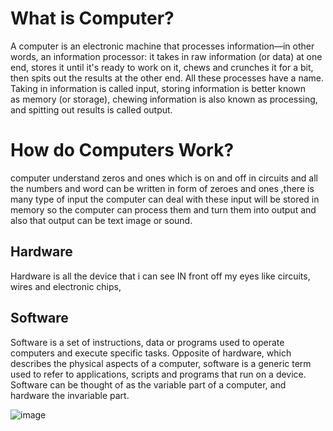# What is Computer?

A computer is an electronic machine that processes information—in other words, an information processor: it takes in raw information (or data) at one end, stores it until it's ready to work on it, chews and crunches it for a bit, then spits out the results at the other end. All these processes have a name. Taking in information is called input, storing information is better known as memory (or storage), chewing information is also known as processing, and spitting out results is called output.
# How do Computers Work?

computer understand zeros and ones which is on and off in circuits and all the numbers and word can be written in form of zeroes and ones ,there is many type of input the computer can deal with these input will be stored in memory so the computer can process them and turn them into output and also that output can be text image or sound.

## Hardware
Hardware is all the device that i can see IN front off my eyes like circuits, wires and electronic chips, 

## Software
Software is a set of instructions, data or programs used to operate computers and execute specific tasks. Opposite of hardware, which describes the physical aspects of a computer, software is a generic term used to refer to applications, scripts and programs that run on a device. Software can be thought of as the variable part of a computer, and hardware the invariable part.

![image](https://1.bp.blogspot.com/-vwS_zV2aarU/XP4MwO9YWdI/AAAAAAAAACI/blloDz6NS1AqC3Xyx7kBYBuGFQns8_HsQCLcBGAs/s1600/computer_work.jpg)